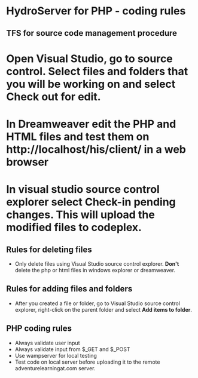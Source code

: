 # HydroServer for PHP - coding rules
## TFS for source code management procedure
# Open Visual Studio, go to source control. Select files and folders that you will be working on and select **Check out for edit**.
# In Dreamweaver edit the PHP and HTML files and test them on http://localhost/his/client/ in a web browser
# In visual studio source control explorer select **Check-in pending changes**. This will upload the modified files to codeplex.
## Rules for deleting files
* Only delete files using Visual Studio source control explorer. **Don't** delete the php or html files in windows explorer or dreamweaver.
## Rules for adding files and folders
* After you created a file or folder, go to Visual Studio source control explorer, right-click on the parent folder and select **Add items to folder**.
## PHP coding rules
* Always validate user input
* Always validate input from $_GET and $_POST
* Use wampserver for local testing
* Test code on local server before uploading it to the remote adventurelearningat.com server.

